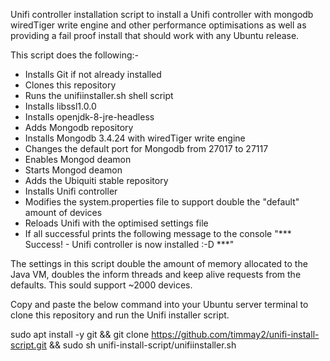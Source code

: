 Unifi controller installation script to install a Unifi controller with mongodb wiredTiger write engine and other performance
optimisations as well as providing a fail proof install that should work with any Ubuntu release.

This script does the following:-

* Installs Git if not already installed
* Clones this repository
* Runs the unifiinstaller.sh shell script
* Installs libssl1.0.0
* Installs openjdk-8-jre-headless
* Adds Mongodb repository
* Installs Mongodb 3.4.24 with wiredTiger write engine
* Changes the default port for Mongodb from 27017 to 27117
* Enables Mongod deamon
* Starts Mongod deamon
* Adds the Ubiquiti stable repository
* Installs Unifi controller
* Modifies the system.properties file to support double the "default" amount of devices
* Reloads Unifi with the optimised settings file
* If all successful prints the following message to the console "*** Success! - Unifi controller is now installed :-D ***"

The settings in this script double the amount of memory allocated to the Java VM, doubles the inform threads and keep alive requests from the defaults. This sould support ~2000 devices.

Copy and paste the below command into your Ubuntu server terminal to clone this repository and run the Unifi installer script.

sudo apt install -y git && git clone https://github.com/timmay2/unifi-install-script.git && sudo sh unifi-install-script/unifiinstaller.sh
